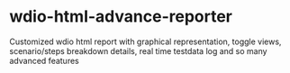 # wdio-html-advance-reporter
Customized wdio html report with graphical representation, toggle views, scenario/steps breakdown details, real time testdata log and so many advanced features
